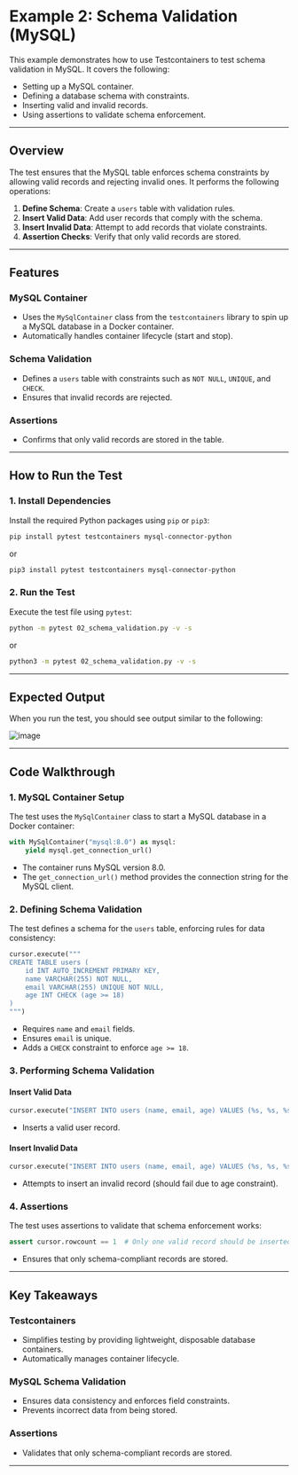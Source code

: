 # Example 2: Schema Validation (MySQL)

This example demonstrates how to use Testcontainers to test schema validation in MySQL. It covers the following:

- Setting up a MySQL container.
- Defining a database schema with constraints.
- Inserting valid and invalid records.
- Using assertions to validate schema enforcement.

---

## Overview

The test ensures that the MySQL table enforces schema constraints by allowing valid records and rejecting invalid ones. It performs the following operations:

1. **Define Schema**: Create a `users` table with validation rules.
2. **Insert Valid Data**: Add user records that comply with the schema.
3. **Insert Invalid Data**: Attempt to add records that violate constraints.
4. **Assertion Checks**: Verify that only valid records are stored.

---

## Features

### MySQL Container

- Uses the `MySqlContainer` class from the `testcontainers` library to spin up a MySQL database in a Docker container.
- Automatically handles container lifecycle (start and stop).

### Schema Validation

- Defines a `users` table with constraints such as `NOT NULL`, `UNIQUE`, and `CHECK`.
- Ensures that invalid records are rejected.

### Assertions

- Confirms that only valid records are stored in the table.

---

## How to Run the Test

### 1. Install Dependencies

Install the required Python packages using `pip` or `pip3`:

```bash
pip install pytest testcontainers mysql-connector-python
```

or

```bash
pip3 install pytest testcontainers mysql-connector-python
```

### 2. Run the Test

Execute the test file using `pytest`:

```bash
python -m pytest 02_schema_validation.py -v -s
```

or

```bash
python3 -m pytest 02_schema_validation.py -v -s
```

---

## Expected Output

When you run the test, you should see output similar to the following:

![image](https://github.com/user-attachments/assets/725e9979-685c-4073-80b1-fb466cb427b3)

---

## Code Walkthrough

### 1. MySQL Container Setup

The test uses the `MySqlContainer` class to start a MySQL database in a Docker container:

```python
with MySqlContainer("mysql:8.0") as mysql:
    yield mysql.get_connection_url()
```

- The container runs MySQL version 8.0.
- The `get_connection_url()` method provides the connection string for the MySQL client.

### 2. Defining Schema Validation

The test defines a schema for the `users` table, enforcing rules for data consistency:

```python
cursor.execute("""
CREATE TABLE users (
    id INT AUTO_INCREMENT PRIMARY KEY,
    name VARCHAR(255) NOT NULL,
    email VARCHAR(255) UNIQUE NOT NULL,
    age INT CHECK (age >= 18)
)
""")
```

- Requires `name` and `email` fields.
- Ensures `email` is unique.
- Adds a `CHECK` constraint to enforce `age >= 18`.

### 3. Performing Schema Validation

#### **Insert Valid Data**
```python
cursor.execute("INSERT INTO users (name, email, age) VALUES (%s, %s, %s)", ("Alice", "alice@example.com", 25))
```
- Inserts a valid user record.

#### **Insert Invalid Data**
```python
cursor.execute("INSERT INTO users (name, email, age) VALUES (%s, %s, %s)", ("Bob", "bob@example.com", 16))
```
- Attempts to insert an invalid record (should fail due to age constraint).

### 4. Assertions

The test uses assertions to validate that schema enforcement works:

```python
assert cursor.rowcount == 1  # Only one valid record should be inserted
```

- Ensures that only schema-compliant records are stored.

---

## Key Takeaways

### Testcontainers

- Simplifies testing by providing lightweight, disposable database containers.
- Automatically manages container lifecycle.

### MySQL Schema Validation

- Ensures data consistency and enforces field constraints.
- Prevents incorrect data from being stored.

### Assertions

- Validates that only schema-compliant records are stored.

---

